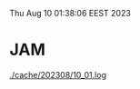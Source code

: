 Thu Aug 10 01:38:06 EEST 2023
# JAM
<a href='./cache/202308/10_01.log'>./cache/202308/10_01.log</a>
